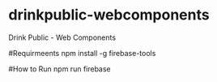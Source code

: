 # drinkpublic-webcomponents
Drink Public - Web Components

#Requirmeents
npm install -g firebase-tools

#How to Run
npm run firebase